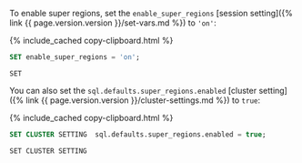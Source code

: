 To enable super regions, set the `enable_super_regions` [session setting]({% link {{ page.version.version }}/set-vars.md %}) to `'on'`:

{% include_cached copy-clipboard.html %}
~~~ sql
SET enable_super_regions = 'on';
~~~

~~~
SET
~~~

You can also set the `sql.defaults.super_regions.enabled` [cluster setting]({% link {{ page.version.version }}/cluster-settings.md %}) to `true`:

{% include_cached copy-clipboard.html %}
~~~ sql
SET CLUSTER SETTING  sql.defaults.super_regions.enabled = true;
~~~

~~~
SET CLUSTER SETTING
~~~
